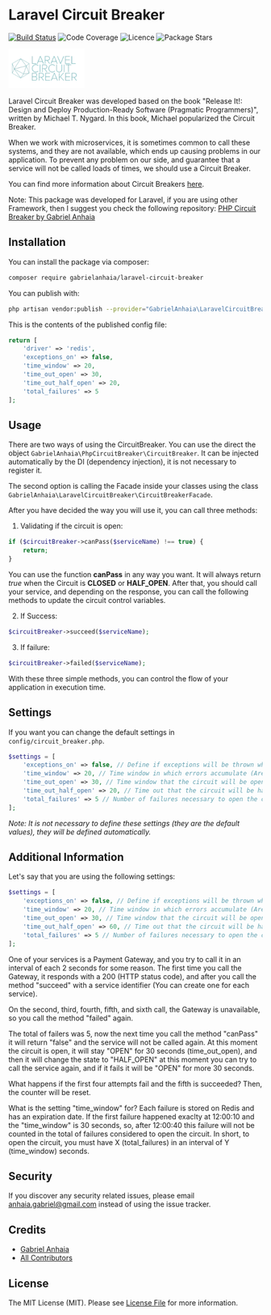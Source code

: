# Laravel Circuit Breaker

[![Build Status](https://travis-ci.com/gabrielanhaia/php-circuit-breaker.svg?branch=master)](https://travis-ci.com/gabrielanhaia/php-circuit-breaker)
![Code Coverage](https://img.shields.io/badge/coverage-100%25-green)
![Licence](https://img.shields.io/badge/licence-MIT-blue)
![Package Stars](https://img.shields.io/badge/stars-%E2%98%85%E2%98%85%E2%98%85%E2%98%85%E2%98%85-yellow)

<img src="./logo.png" alt="Logo - Laravel Circuit Breaker"  width="30%" height="30%">

Laravel Circuit Breaker was developed based on the book "Release It!: Design and Deploy Production-Ready Software (Pragmatic Programmers)", written by Michael T. Nygard.
In this book, Michael popularized the Circuit Breaker.

When we work with microservices, it is sometimes common to call these systems, and they are not available, which ends up causing problems in our application. To prevent any problem on our side, and guarantee that a service will not be called loads of times, we should use a Circuit Breaker.

You can find more information about Circuit Breakers [here](https://martinfowler.com/bliki/CircuitBreaker.html).

Note: This package was developed for Laravel, if you are using other Framework, then I suggest you check the following repository: [PHP Circuit Breaker by Gabriel Anhaia](https://github.com/gabrielanhaia/php-circuit-breaker)

## Installation

You can install the package via composer:

```bash
composer require gabrielanhaia/laravel-circuit-breaker
```

You can publish with:

```bash
php artisan vendor:publish --provider="GabrielAnhaia\LaravelCircuitBreaker\Providers\CircuitBreakerServiceProvider"
```


This is the contents of the published config file:

```php
return [
    'driver' => 'redis',
    'exceptions_on' => false,
    'time_window' => 20,
    'time_out_open' => 30,
    'time_out_half_open' => 20,
    'total_failures' => 5
];
```

## Usage

There are two ways of using the CircuitBreaker. You can use the direct the object `GabrielAnhaia\PhpCircuitBreaker\CircuitBreaker`. It can be injected automatically by the DI (dependency injection), it is not necessary to register it.

The second option is calling the Facade inside your classes using the class `GabrielAnhaia\LaravelCircuitBreaker\CircuitBreakerFacade`.

After you have decided the way you will use it, you can call three methods:

1. Validating if the circuit is open:

```php
if ($circuitBreaker->canPass($serviceName) !== true) {
    return;
}
```

You can use the function **canPass** in any way you want. It will always return *true* when the Circuit is **CLOSED** or **HALF_OPEN**.
After that, you should call your service, and depending on the response, you can call the following methods to update the circuit control variables.

2. If Success:
```php
$circuitBreaker->succeed($serviceName);
```

3. If failure:
```php
$circuitBreaker->failed($serviceName);
```

With these three simple methods, you can control the flow of your application in execution time. 

## Settings

If you want you can change the default settings in `config/circuit_breaker.php`.

```php
$settings = [
    'exceptions_on' => false, // Define if exceptions will be thrown when the circuit is open.
    'time_window' => 20, // Time window in which errors accumulate (Are being accounted for in total).
    'time_out_open' => 30, // Time window that the circuit will be opened (If opened).
    'time_out_half_open' => 20, // Time out that the circuit will be half-open.
    'total_failures' => 5 // Number of failures necessary to open the circuit.
];
```

*Note: It is not necessary to define these settings (they are the default values), they will be defined automatically.*

## Additional Information

Let's say that you are using the following settings:

```php
$settings = [
    'exceptions_on' => false, // Define if exceptions will be thrown when the circuit is open.
    'time_window' => 20, // Time window in which errors accumulate (Are being accounted for in total).
    'time_out_open' => 30, // Time window that the circuit will be opened (If opened).
    'time_out_half_open' => 60, // Time out that the circuit will be half-open.
    'total_failures' => 5 // Number of failures necessary to open the circuit.
];
```

One of your services is a Payment Gateway, and you try to call it in an interval of each 2 seconds for some reason.
The first time you call the Gateway, it responds with a 200 (HTTP status code), and after you call the method "succeed" with a service identifier (You can create one for each service).

On the second, third, fourth, fifth, and sixth call, the Gateway is unavailable, so you call the method "failed" again.

The total of failers was 5, now the next time you call the method "canPass" it will return "false" and the service will not be called again.
At this moment the circuit is open, it will stay "OPEN" for 30 seconds (time_out_open), and then it will change the state to "HALF_OPEN" at this moment you can try to call the service again, and if it fails it will be "OPEN" for more 30 seconds.

What happens if the first four attempts fail and the fifth is succeeded?
Then, the counter will be reset.

What is the setting "time_window" for?
Each failure is stored on Redis and has an expiration date. 
If the first failure happened exaclty at 12:00:10 and the "time_window" is 30 seconds, so, after 12:00:40 this failure will not be counted in the total of failures considered to open the circuit.
In short, to open the circuit, you must have X (total_failures) in an interval of Y (time_window) seconds.

## Security

If you discover any security related issues, please email anhaia.gabriel@gmail.com instead of using the issue tracker.

## Credits

- [Gabriel Anhaia](https://github.com/gabrielanhaia)
- [All Contributors](../../contributors)

## License

The MIT License (MIT). Please see [License File](LICENSE.md) for more information.
